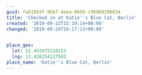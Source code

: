 ```yaml
---
guid: fab1954f-9bb7-4eea-8658-c969b9290034
title: 'Checked in at Katie''s Blue Cat, Berlin'
created: '2019-09-22T15:19:14+00:00'
changed: '2019-09-24T19:17:13+00:00'


place_geo:
  lat: 52.492975128152
  lng: 13.428254127502
place_name: 'Katie''s Blue Cat, Berlin'
---
```


